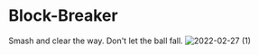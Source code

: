 # Block-Breaker
 Smash and clear the way. Don't let the ball fall. 
![2022-02-27 (1)](https://user-images.githubusercontent.com/100020945/155881699-652f3de9-b9dc-47af-a9c3-123c1df1ca1e.png)
